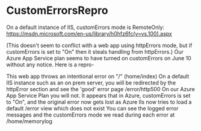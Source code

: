 # CustomErrorsRepro

On a default instance of IIS, customErrors mode is RemoteOnly:  
https://msdn.microsoft.com/en-us/library/h0hfz6fc(v=vs.100).aspx

(This doesn't seem to conflict with a web app using httpErrors mode, but if customErrors is set to "On" then it steals handling from httpErrors.)
Our Azure App Service plan seems to have turned on customErrors on June 10 without any notice.  Here is a repro-

This web app throws an intentional error on "/"  (home/index)
On a default IIS instance such as an on prem server, you will be redirected by the httpError section and see the 'good' error page  /error/http500
On our Azure App Service Plan you will not.  It appears that in Azure, customErrors is set to "On", and the original error now gets lost as Azure IIs now tries to load a default /error view which does not exist
You can see the logged error messages and the customErrors mode we read during each error at /home/memorylog

